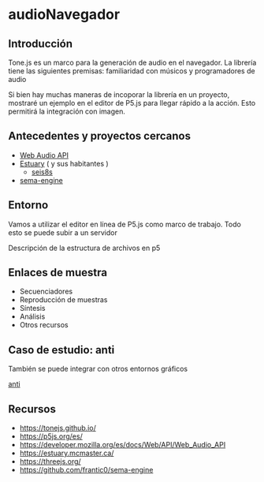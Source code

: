 # audioNavegador

## Introducción

Tone.js es un marco para la generación de audio en el navegador. La librería tiene las siguientes premisas: familiaridad con músicos y programadores de audio

Si bien hay muchas maneras de incoporar la librería en un proyecto, mostraré un ejemplo en el editor de P5.js para llegar rápido a la acción. Esto permitirá la integración con imagen. 

## Antecedentes y proyectos cercanos

- [Web Audio API](https://developer.mozilla.org/es/docs/Web/API/Web_Audio_API)
- [Estuary](https://estuary.mcmaster.ca/) ( y sus habitantes )
  - [seis8s](https://github.com/luisnavarrodelangel/seis8s)
- [sema-engine](https://github.com/frantic0/sema-engine)

## Entorno

Vamos a utilizar el editor en línea de P5.js como marco de trabajo. Todo esto se puede subir a un servidor 

Descripción de la estructura de archivos en p5

## Enlaces de muestra

- Secuenciadores 
- Reproducción de muestras
- Síntesis
- Análisis
- Otros recursos 

## Caso de estudio: anti

También se puede integrar con otros entornos gráficos 

[anti](https://github.com/EmilioOcelotl/4NT1) 

## Recursos

- https://tonejs.github.io/
- https://p5js.org/es/
- https://developer.mozilla.org/es/docs/Web/API/Web_Audio_API
- https://estuary.mcmaster.ca/
- https://threejs.org/
- https://github.com/frantic0/sema-engine